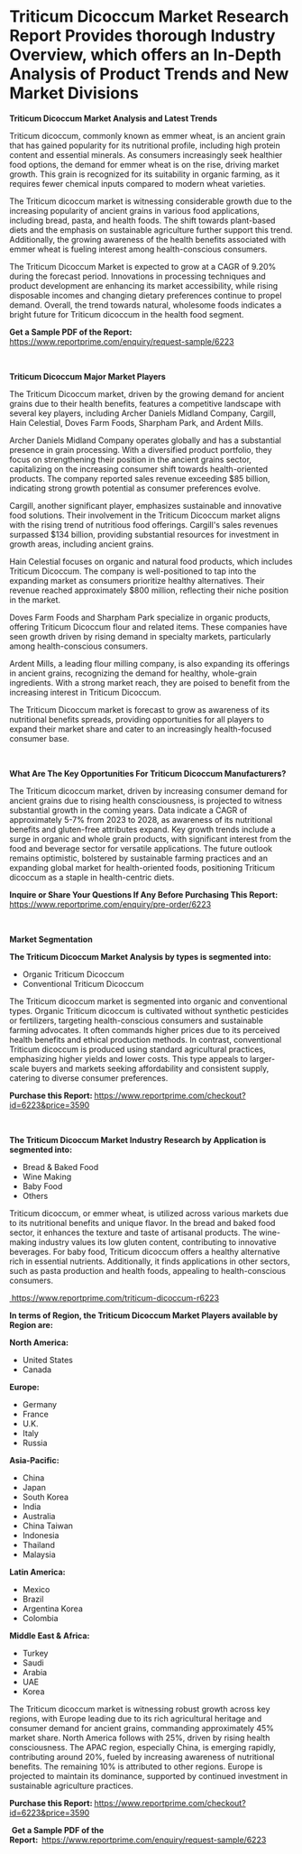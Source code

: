 <p><h1>Triticum Dicoccum Market Research Report Provides thorough Industry Overview, which offers an In-Depth Analysis of Product Trends and New Market Divisions</h1></p><p><strong>Triticum Dicoccum Market Analysis and Latest Trends</strong></p>
<p><p>Triticum dicoccum, commonly known as emmer wheat, is an ancient grain that has gained popularity for its nutritional profile, including high protein content and essential minerals. As consumers increasingly seek healthier food options, the demand for emmer wheat is on the rise, driving market growth. This grain is recognized for its suitability in organic farming, as it requires fewer chemical inputs compared to modern wheat varieties.</p><p>The Triticum dicoccum market is witnessing considerable growth due to the increasing popularity of ancient grains in various food applications, including bread, pasta, and health foods. The shift towards plant-based diets and the emphasis on sustainable agriculture further support this trend. Additionally, the growing awareness of the health benefits associated with emmer wheat is fueling interest among health-conscious consumers.</p><p>The Triticum Dicoccum Market is expected to grow at a CAGR of 9.20% during the forecast period. Innovations in processing techniques and product development are enhancing its market accessibility, while rising disposable incomes and changing dietary preferences continue to propel demand. Overall, the trend towards natural, wholesome foods indicates a bright future for Triticum dicoccum in the health food segment.</p></p>
<p><strong>Get a Sample PDF of the Report:&nbsp;</strong> <a href="https://www.reportprime.com/enquiry/request-sample/6223?utm_campaign=4601&utm_medium=2&utm_source=Github&utm_content=ia&utm_term=15052025&utm_id=triticum-dicoccum">https://www.reportprime.com/enquiry/request-sample/6223</a></p>
<p>&nbsp;</p>
<p><strong>Triticum Dicoccum Major Market Players</strong></p>
<p><p>The Triticum Dicoccum market, driven by the growing demand for ancient grains due to their health benefits, features a competitive landscape with several key players, including Archer Daniels Midland Company, Cargill, Hain Celestial, Doves Farm Foods, Sharpham Park, and Ardent Mills.</p><p>Archer Daniels Midland Company operates globally and has a substantial presence in grain processing. With a diversified product portfolio, they focus on strengthening their position in the ancient grains sector, capitalizing on the increasing consumer shift towards health-oriented products. The company reported sales revenue exceeding $85 billion, indicating strong growth potential as consumer preferences evolve.</p><p>Cargill, another significant player, emphasizes sustainable and innovative food solutions. Their involvement in the Triticum Dicoccum market aligns with the rising trend of nutritious food offerings. Cargill's sales revenues surpassed $134 billion, providing substantial resources for investment in growth areas, including ancient grains.</p><p>Hain Celestial focuses on organic and natural food products, which includes Triticum Dicoccum. The company is well-positioned to tap into the expanding market as consumers prioritize healthy alternatives. Their revenue reached approximately $800 million, reflecting their niche position in the market.</p><p>Doves Farm Foods and Sharpham Park specialize in organic products, offering Triticum Dicoccum flour and related items. These companies have seen growth driven by rising demand in specialty markets, particularly among health-conscious consumers.</p><p>Ardent Mills, a leading flour milling company, is also expanding its offerings in ancient grains, recognizing the demand for healthy, whole-grain ingredients. With a strong market reach, they are poised to benefit from the increasing interest in Triticum Dicoccum.</p><p>The Triticum Dicoccum market is forecast to grow as awareness of its nutritional benefits spreads, providing opportunities for all players to expand their market share and cater to an increasingly health-focused consumer base.</p></p>
<p>&nbsp;</p>
<p><strong>What Are The Key Opportunities For Triticum Dicoccum Manufacturers?</strong></p>
<p><p>The Triticum dicoccum market, driven by increasing consumer demand for ancient grains due to rising health consciousness, is projected to witness substantial growth in the coming years. Data indicate a CAGR of approximately 5-7% from 2023 to 2028, as awareness of its nutritional benefits and gluten-free attributes expand. Key growth trends include a surge in organic and whole grain products, with significant interest from the food and beverage sector for versatile applications. The future outlook remains optimistic, bolstered by sustainable farming practices and an expanding global market for health-oriented foods, positioning Triticum dicoccum as a staple in health-centric diets.</p></p>
<p><strong>Inquire or Share Your Questions If Any Before Purchasing This Report:</strong> <a href="https://www.reportprime.com/enquiry/pre-order/6223?utm_campaign=4601&utm_medium=2&utm_source=Github&utm_content=ia&utm_term=15052025&utm_id=triticum-dicoccum">https://www.reportprime.com/enquiry/pre-order/6223</a></p>
<p>&nbsp;</p>
<p><strong>Market Segmentation</strong></p>
<p><strong>The Triticum Dicoccum Market Analysis by types is segmented into:</strong></p>
<p><ul><li>Organic Triticum Dicoccum</li><li>Conventional Triticum Dicoccum</li></ul></p>
<p><p>The Triticum dicoccum market is segmented into organic and conventional types. Organic Triticum dicoccum is cultivated without synthetic pesticides or fertilizers, targeting health-conscious consumers and sustainable farming advocates. It often commands higher prices due to its perceived health benefits and ethical production methods. In contrast, conventional Triticum dicoccum is produced using standard agricultural practices, emphasizing higher yields and lower costs. This type appeals to larger-scale buyers and markets seeking affordability and consistent supply, catering to diverse consumer preferences.</p></p>
<p><strong>Purchase this Report:&nbsp;</strong><a href="https://www.reportprime.com/checkout?id=6223&price=3590&utm_campaign=4601&utm_medium=2&utm_source=Github&utm_content=ia&utm_term=15052025&utm_id=triticum-dicoccum">https://www.reportprime.com/checkout?id=6223&price=3590</a></p>
<p>&nbsp;</p>
<p><strong>The Triticum Dicoccum Market Industry Research by Application is segmented into:</strong></p>
<p><ul><li>Bread & Baked Food</li><li>Wine Making</li><li>Baby Food</li><li>Others</li></ul></p>
<p><p>Triticum dicoccum, or emmer wheat, is utilized across various markets due to its nutritional benefits and unique flavor. In the bread and baked food sector, it enhances the texture and taste of artisanal products. The wine-making industry values its low gluten content, contributing to innovative beverages. For baby food, Triticum dicoccum offers a healthy alternative rich in essential nutrients. Additionally, it finds applications in other sectors, such as pasta production and health foods, appealing to health-conscious consumers.</p></p>
<p><a href="https://www.reportprime.com/triticum-dicoccum-r6223?utm_campaign=4601&utm_medium=2&utm_source=Github&utm_content=ia&utm_term=15052025&utm_id=triticum-dicoccum">&nbsp;https://www.reportprime.com/triticum-dicoccum-r6223</a></p>
<p><strong>In terms of Region, the Triticum Dicoccum Market Players available by Region are:</strong></p>
<p>
    <p> <strong> North America: </strong>
        <ul>
            <li>United States</li>
            <li>Canada</li>
        </ul>
        </p> 
    <p> <strong> Europe: </strong>
        <ul>
            <li>Germany</li>
            <li>France</li>
            <li>U.K.</li>
            <li>Italy</li>
            <li>Russia</li>
        </ul>
        </p> 
    <p> <strong> Asia-Pacific: </strong>
        <ul>
            <li>China</li>
            <li>Japan</li>
            <li>South Korea</li>
            <li>India</li>
            <li>Australia</li>
            <li>China Taiwan</li>
            <li>Indonesia</li>
            <li>Thailand</li>
            <li>Malaysia</li>
        </ul>
        </p> 
    <p> <strong> Latin America: </strong>
        <ul>
            <li>Mexico</li>
            <li>Brazil</li>
            <li>Argentina Korea</li>
            <li>Colombia</li>
        </ul>
        </p> 
    <p> <strong> Middle East & Africa: </strong>
        <ul>
            <li>Turkey</li>
            <li>Saudi</li>
            <li>Arabia</li>
            <li>UAE</li>
            <li>Korea</li>
        </ul>
    </p>
    </p>
<p><p>The Triticum dicoccum market is witnessing robust growth across key regions, with Europe leading due to its rich agricultural heritage and consumer demand for ancient grains, commanding approximately 45% market share. North America follows with 25%, driven by rising health consciousness. The APAC region, especially China, is emerging rapidly, contributing around 20%, fueled by increasing awareness of nutritional benefits. The remaining 10% is attributed to other regions. Europe is projected to maintain its dominance, supported by continued investment in sustainable agriculture practices.</p></p>
<p><strong>Purchase this Report: </strong><a href="https://www.reportprime.com/checkout?id=6223&price=3590&utm_campaign=4601&utm_medium=2&utm_source=Github&utm_content=ia&utm_term=15052025&utm_id=triticum-dicoccum">https://www.reportprime.com/checkout?id=6223&price=3590</a></p>
<p>&nbsp;<strong>Get a Sample PDF of the Report:&nbsp;&nbsp;</strong><a href="https://www.reportprime.com/enquiry/request-sample/6223?utm_campaign=4601&utm_medium=2&utm_source=Github&utm_content=ia&utm_term=15052025&utm_id=triticum-dicoccum">https://www.reportprime.com/enquiry/request-sample/6223</a></p>
<p><strong></strong></p>
<p><p></p><p></p><p></p></p>